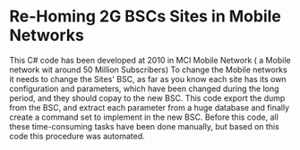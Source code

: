 # Re-Homing 2G BSCs Sites in Mobile Networks
This C# code has been developed at 2010 in MCI Mobile Network ( a Mobile network wit around 50 Million Subscribers)
To change the Mobile networks it needs to change the Sites' BSC, as far as you know each site has its own configuration and parameters, which have been changed during the long period, and they should copay to the new BSC.
This code export the dump from the BSC, and extract each parameter from a huge database and finally create a command set to implement in the new BSC.
Before this code, all these time-consuming tasks have been done manually, but based on this code this procedure was automated.
